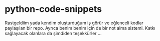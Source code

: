# python-code-snippets


Rastgeldiim yada kendim oluşturduğum iş görür ve eğlenceli kodlar paylaşılan bir repo. Ayrıca benim benim için de bir not alma sistemi. Katkı sağlayacak olanlara da şimdiden teşekkürler ... 
